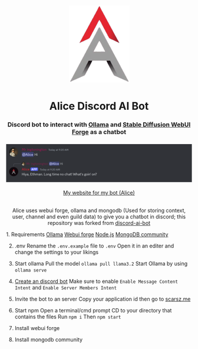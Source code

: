 <div align="center">
    <h1><a href="#"></a><img alt="Alice-logo" src="assets/icon2.png" /></h1>
    <h1><a href="#"></a>Alice Discord AI Bot</h1>
    <h3 align="center"><a href="#"></a>Discord bot to interact with <a href="https://github.com/jmorganca/ollama">Ollama</a> and <a href="https://github.com/lllyasviel/stable-diffusion-webui-forge">Stable Diffusion WebUI Forge</a> as a chatbot</h3>
    <h3><a href="#"></a><img alt="Discord chat with the bot" src="assets/screenshot.png" /></h3>
    <a href="https://ethmangameon.github.io/alice-app/">My website for my bot (Alice)</a>
    <p>
    <br>Alice uses webui forge, ollama and mongodb (Used for storing context, user, channel and even guild data) to give you a chatbot in discord; this repository was forked from <a href="https://github.com/mekb-turtle/discord-ai-bot">discord-ai-bot</a>
    </p>
    </div>
<div align="left">
1. Requirements
<a href="https://ollama.com/">Ollama</a>
<a href="https://github.com/lllyasviel/stable-diffusion-webui-forge">Webui forge</a>
<a href="https://nodejs.org/en">Node.js</a>
<a href="https://www.mongodb.com/try/download/community">MongoDB community</a>

2. .env
Rename the `.env.example` file to `.env`
Open it in an editer and change the settings to your likings
    
3. Start ollama
Pull the model `ollama pull llama3.2`
Start Ollama by using `ollama serve`
    
4. <a href="https://discord.com/developers/applications">Create an discord bot</a>
Make sure to enable `Enable Message Content Intent` and `Enable Server Members Intent`
    
5. Invite the bot to an server
Copy your application id then go to <a href="https://scarsz.me/authorize">scarsz.me</a>
    
6. Start npm
Open a terminal/cmd prompt
CD to your directory that contains the files
Run `npm i`
Then `npm start`
    
7. Install webui forge
8. Install mongodb community
</div>
